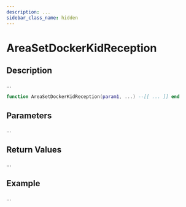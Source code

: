 ```yaml
---
description: ...
sidebar_class_name: hidden
---
```


# AreaSetDockerKidReception

## Description

...

```lua
function AreaSetDockerKidReception(param1, ...) --[[ ... ]] end
```

## Parameters

...

## Return Values

...

## Example

...

